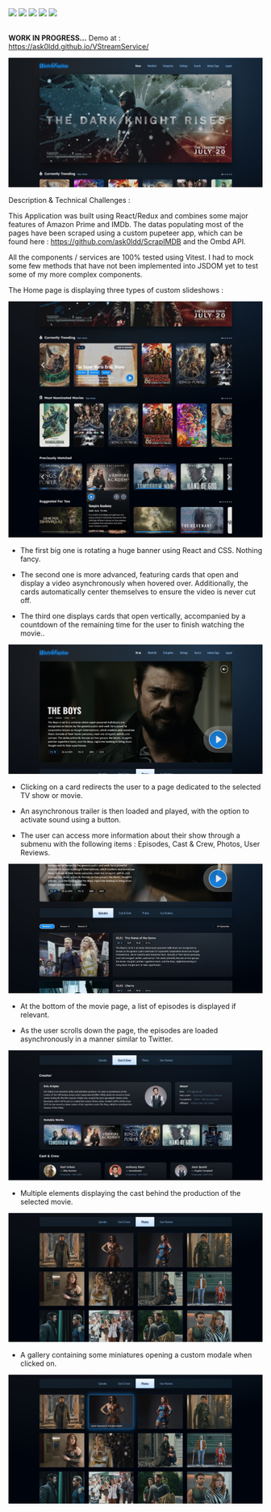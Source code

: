 <div>  
    <img src="https://img.shields.io/static/v1?label=&message=React&color=0088CC&logo=React&logoColor=white&style=flat-square">
    <img src="https://img.shields.io/static/v1?label=&message=Vite%20JS&color=646CFF&logo=Vite&logoColor=white&style=flat-square">
    <img src="https://img.shields.io/static/v1?label=&message=Typescript&color=0088CC&logo=Typescript&logoColor=white&style=flat-square">
    <img src="https://img.shields.io/static/v1?label=&message=Redux&color=764ABC&logo=Redux&logoColor=white&style=flat-square">
    <img src="https://img.shields.io/static/v1?label=&message=Vitest&color=646CFF&logo=Vitest&logoColor=white&style=flat-square">
</div><br>

<b>WORK IN PROGRESS...</b> Demo at : https://ask0ldd.github.io/VStreamService/

<img src="/public/screenshots/screen1.jpg">

Description & Technical Challenges :

This Application was built using React/Redux and combines some major features of Amazon Prime and IMDb. The datas populating most of the pages have been scraped using a custom pupeteer app, which can be found here : https://github.com/ask0ldd/ScrapIMDB and the Ombd API.

All the components / services are 100% tested using Vitest. I had to mock some few methods that have not been implemented into JSDOM yet to test some of my more complex components.

The Home page is displaying three types of custom slideshows :

<img src="/public/screenshots/screen2n3.jpg">

- The first big one is rotating a huge banner using React and CSS. Nothing fancy.

- The second one is more advanced, featuring cards that open and display a video asynchronously when hovered over. Additionally, the cards automatically center themselves to ensure the video is never cut off.

- The third one displays cards that open vertically, accompanied by a countdown of the remaining time for the user to finish watching the movie..

<img src="/public/screenshots/screen4.jpg">

- Clicking on a card redirects the user to a page dedicated to the selected TV show or movie.

- An asynchronous trailer is then loaded and played, with the option to activate sound using a button.

- The user can access more information about their show through a submenu with the following items : Episodes, Cast & Crew, Photos, User Reviews.

<img src="/public/screenshots/screen5.jpg">

- At the bottom of the movie page, a list of episodes is displayed if relevant.

- As the user scrolls down the page, the episodes are loaded asynchronously in a manner similar to Twitter.

<img src="/public/screenshots/screen6.jpg">

- Multiple elements displaying the cast behind the production of the selected movie.

<img src="/public/screenshots/screen7.jpg">

- A gallery containing some miniatures opening a custom modale when clicked on.

<img src="/public/screenshots/screen8.jpg">
